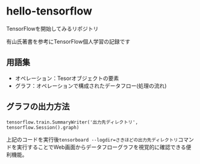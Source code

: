 # hello-tensorflow

TensorFlowを開始してみるリポジトリ
  
有山氏著書を参考にTensorFlow個人学習の記録です

## 用語集

* オペレーション：Tesorオブジェクトの要素
* グラフ：オペレーションで構成されたデータフロー(処理の流れ)

## グラフの出力方法

`tensorflow.train.SummaryWriter('出力先ディレクトリ', tensorflow.Session().graph)`

上記のコードを実行後`tensorboard --logdir=さきほどの出力先ディレクトリ`コマンドを実行することでWeb画面からデータフローグラフを視覚的に確認できる便利機能。


